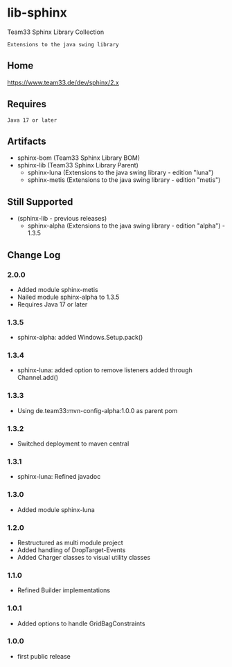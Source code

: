 # lib-sphinx

Team33 Sphinx Library Collection

    Extensions to the java swing library

## Home

https://www.team33.de/dev/sphinx/2.x

## Requires

    Java 17 or later

## Artifacts

* sphinx-bom (Team33 Sphinx Library BOM)
* sphinx-lib (Team33 Sphinx Library Parent)
  * sphinx-luna (Extensions to the java swing library - edition "luna")
  * sphinx-metis (Extensions to the java swing library - edition "metis")

## Still Supported

* (sphinx-lib - previous releases)
  * sphinx-alpha (Extensions to the java swing library - edition "alpha") - 1.3.5

## Change Log

### 2.0.0

* Added module sphinx-metis
* Nailed module sphinx-alpha to 1.3.5
* Requires Java 17 or later

### 1.3.5

* sphinx-alpha: added Windows.Setup.pack()

### 1.3.4

* sphinx-luna: added option to remove listeners added through Channel.add()

### 1.3.3

* Using de.team33:mvn-config-alpha:1.0.0 as parent pom

### 1.3.2

* Switched deployment to maven central

### 1.3.1

* sphinx-luna: Refined javadoc

### 1.3.0

* Added module sphinx-luna

### 1.2.0

* Restructured as multi module project 
* Added handling of DropTarget-Events
* Added Charger classes to visual utility classes

### 1.1.0

* Refined Builder implementations

### 1.0.1

* Added options to handle GridBagConstraints

### 1.0.0

* first public release
